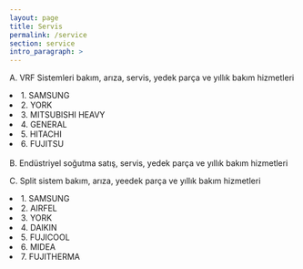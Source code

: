 ```yaml
---
layout: page
title: Servis
permalink: /service
section: service
intro_paragraph: >
---
```

A. VRF Sistemleri bakım, arıza, servis, yedek parça ve yıllık bakım hizmetleri

<div class="ol_indent">
<li>1. SAMSUNG</li>
<li>2. YORK</li>
<li>3. MITSUBISHI HEAVY</li>
<li>4. GENERAL</li>
<li>5. HITACHI</li>
<li>6. FUJITSU</li>
</div>
<br>
B. Endüstriyel soğutma satış, servis, yedek parça ve yıllık bakım hizmetleri

C. Split sistem bakım, arıza, yeedek parça ve yıllık bakım hizmetleri
<div class="ol_indent">
<li>1. SAMSUNG</li>
<li>2. AIRFEL</li>
<li>3. YORK</li>
<li>4. DAIKIN</li>
<li>5. FUJICOOL</li>
<li>6. MIDEA</li>
<li>7. FUJITHERMA</li>
</div>
